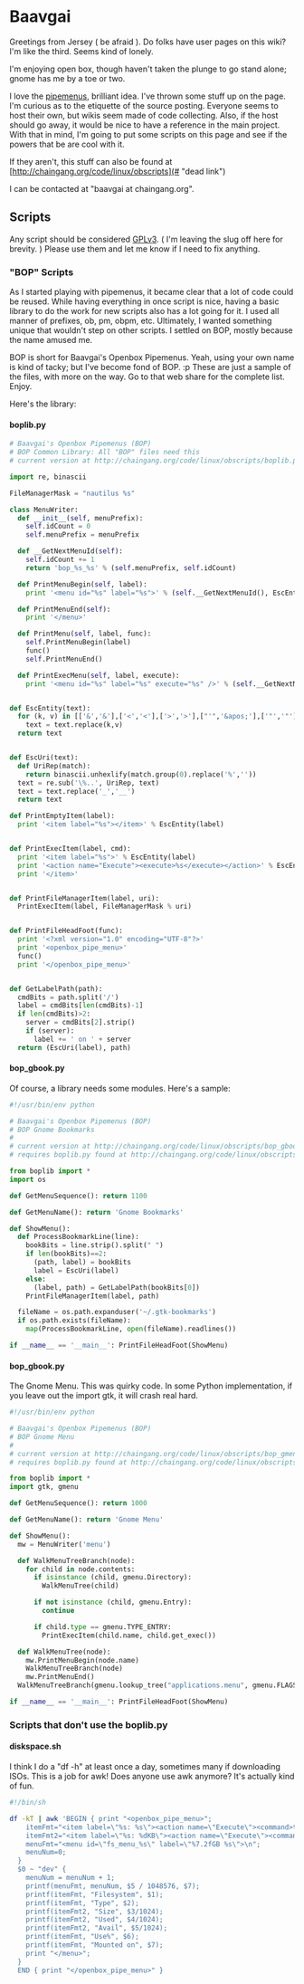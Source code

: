 # Baavgai

Greetings from Jersey ( be afraid ). Do folks have user pages on this wiki?
I'm like the third. Seems kind of lonely.

I'm enjoying open box, though haven't taken the plunge to go stand alone;
gnome has me by a toe or two.

I love the [pipemenus](../Community/Pipemenus/index.md), brilliant idea.
I've thrown some stuff up on the page. I'm curious as to the etiquette
of the source posting. Everyone seems to host their own, but wikis seem
made of code collecting. Also, if the host should go away, it would be
nice to have a reference in the main project. With that in mind, I'm
going to put some scripts on this page and see if the powers that be are
cool with it.

If they aren't, this stuff can also be found at
[http://chaingang.org/code/linux/obscripts](# "dead link")

I can be contacted at "baavgai at chaingang.org".

## Scripts

Any script should be considered [GPLv3](https://www.gnu.org/licenses/gpl.html).
( I'm leaving the slug off here for brevity. )
Please use them and let me know if I need to fix anything.

### "BOP" Scripts

As I started playing with pipemenus, it became clear that a lot of code
could be reused. While having everything in once script is nice, having
a basic library to do the work for new scripts also has a lot going for
it. I used all manner of prefixes, ob, pm, obpm, etc. Ultimately, I
wanted something unique that wouldn't step on other scripts. I settled
on BOP, mostly because the name amused me.

BOP is short for Baavgai's Openbox Pipemenus. Yeah, using your own name
is kind of tacky; but I've become fond of BOP. :p These are just a
sample of the files, with more on the way. Go to that web share for the
complete list. Enjoy.

Here's the library:

#### boplib.py

```py
# Baavgai's Openbox Pipemenus (BOP)
# BOP Common Library: All "BOP" files need this
# current version at http://chaingang.org/code/linux/obscripts/boplib.py

import re, binascii

FileManagerMask = "nautilus %s"

class MenuWriter:
  def __init__(self, menuPrefix):
    self.idCount = 0
    self.menuPrefix = menuPrefix

  def __GetNextMenuId(self):
    self.idCount += 1
    return 'bop_%s_%s' % (self.menuPrefix, self.idCount)

  def PrintMenuBegin(self, label):
    print '<menu id="%s" label="%s">' % (self.__GetNextMenuId(), EscEntity(label))

  def PrintMenuEnd(self):
    print '</menu>'

  def PrintMenu(self, label, func):
    self.PrintMenuBegin(label)
    func()
    self.PrintMenuEnd()

  def PrintExecMenu(self, label, execute):
    print '<menu id="%s" label="%s" execute="%s" />' % (self.__GetNextMenuId(), EscEntity(label), EscEntity(execute))


def EscEntity(text):
  for (k, v) in [['&','&'],['<','<'],['>','>'],["'",'&apos;'],['"','"'] ]:
    text = text.replace(k,v)
  return text


def EscUri(text):
  def UriRep(match):
    return binascii.unhexlify(match.group(0).replace('%',''))
  text = re.sub('\%..', UriRep, text)
  text = text.replace('_','__')
  return text

def PrintEmptyItem(label):
  print '<item label="%s"></item>' % EscEntity(label)


def PrintExecItem(label, cmd):
  print '<item label="%s">' % EscEntity(label)
  print '<action name="Execute"><execute>%s</execute></action>' % EscEntity(cmd)
  print '</item>'


def PrintFileManagerItem(label, uri):
  PrintExecItem(label, FileManagerMask % uri)


def PrintFileHeadFoot(func):
  print '<?xml version="1.0" encoding="UTF-8"?>'
  print '<openbox_pipe_menu>'
  func()
  print '</openbox_pipe_menu>'


def GetLabelPath(path):
  cmdBits = path.split('/')
  label = cmdBits[len(cmdBits)-1]
  if len(cmdBits)>2:
    server = cmdBits[2].strip()
    if (server):
      label += ' on ' + server
  return (EscUri(label), path)
```

#### bop_gbook.py

Of course, a library needs some modules. Here's a sample:

```py
#!/usr/bin/env python

# Baavgai's Openbox Pipemenus (BOP)
# BOP Gnome Bookmarks
#
# current version at http://chaingang.org/code/linux/obscripts/bop_gbook.py
# requires boplib.py found at http://chaingang.org/code/linux/obscripts/boplib.py

from boplib import *
import os

def GetMenuSequence(): return 1100

def GetMenuName(): return 'Gnome Bookmarks'

def ShowMenu():
  def ProcessBookmarkLine(line):
    bookBits = line.strip().split(" ")
    if len(bookBits)==2:
      (path, label) = bookBits
      label = EscUri(label)
    else:
      (label, path) = GetLabelPath(bookBits[0])
    PrintFileManagerItem(label, path)

  fileName = os.path.expanduser('~/.gtk-bookmarks')
  if os.path.exists(fileName):
    map(ProcessBookmarkLine, open(fileName).readlines())

if __name__ == '__main__': PrintFileHeadFoot(ShowMenu)
```

#### bop_gbook.py

The Gnome Menu. This was quirky code. In some Python implementation,
if you leave out the import gtk, it will crash real hard.

```py
#!/usr/bin/env python

# Baavgai's Openbox Pipemenus (BOP)
# BOP Gnome Menu
#
# current version at http://chaingang.org/code/linux/obscripts/bop_gmenu.py
# requires boplib.py found at http://chaingang.org/code/linux/obscripts/boplib.py

from boplib import *
import gtk, gmenu

def GetMenuSequence(): return 1000

def GetMenuName(): return 'Gnome Menu'

def ShowMenu():
  mw = MenuWriter('menu')

  def WalkMenuTreeBranch(node):
    for child in node.contents:
      if isinstance (child, gmenu.Directory):
        WalkMenuTree(child)

      if not isinstance (child, gmenu.Entry):
        continue

      if child.type == gmenu.TYPE_ENTRY:
        PrintExecItem(child.name, child.get_exec())

  def WalkMenuTree(node):
    mw.PrintMenuBegin(node.name)
    WalkMenuTreeBranch(node)
    mw.PrintMenuEnd()
  WalkMenuTreeBranch(gmenu.lookup_tree("applications.menu", gmenu.FLAGS_INCLUDE_EXCLUDED).root)

if __name__ == '__main__': PrintFileHeadFoot(ShowMenu)
```

### Scripts that don't use the boplib.py

#### diskspace.sh

I think I do a "df -h" at least once a day, sometimes many if downloading ISOs.
This is a job for awk! Does anyone use awk anymore? It's actually kind of fun.

```bash
#!/bin/sh

df -kT | awk 'BEGIN { print "<openbox_pipe_menu>";
    itemFmt="<item label=\"%s: %s\"><action name=\"Execute\"><command>true</command></action></item>\n";
    itemFmt2="<item label=\"%s: %dKB\"><action name=\"Execute\"><command>true</command></action></item>\n";
    menuFmt="<menu id=\"fs_menu_%s\" label=\"%7.2fGB %s\">\n";
    menuNum=0;
  }
  $0 ~ "dev" {
    menuNum = menuNum + 1;
    printf(menuFmt, menuNum, $5 / 1048576, $7);
    printf(itemFmt, "Filesystem", $1);
    printf(itemFmt, "Type", $2);
    printf(itemFmt2, "Size", $3/1024);
    printf(itemFmt2, "Used", $4/1024);
    printf(itemFmt2, "Avail", $5/1024);
    printf(itemFmt, "Use%", $6);
    printf(itemFmt, "Mounted on", $7);
    print "</menu>";
  }
  END { print "</openbox_pipe_menu>" }
```
